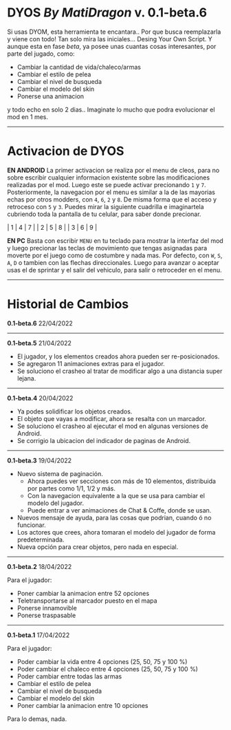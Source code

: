 DYOS _By MatiDragon_ v. 0.1-beta.6
==================================

Si usas DYOM, esta herramienta te encantara.. Por que busca reemplazarla y viene con todo!
Tan solo mira las iniciales... Desing Your Own Script. Y aunque esta en fase *beta*, ya posee unas cuantas cosas interesantes, por parte del jugado, como:

 * Cambiar la cantidad de vida/chaleco/armas
 * Cambiar el estilo de pelea
 * Cambiar el nivel de busqueda
 * Cambiar el modelo del skin
 * Ponerse una animacion

y todo echo en solo 2 dias..
Imaginate lo mucho que podra evolucionar el mod en 1 mes.

-------------------------------------------------------

Activacion de DYOS
==================

**EN ANDROID**
La primer activacion se realiza por el menu de cleos, para no sobre escribir cualquier informacion existente sobre las modificaciones realizadas por el mod. Luego este se puede activar precionando `1` y `7`.
Posteriormente, la navegacion por el menu es similar a la de las mayorias echas por otros modders, con `4`, `6`, `2` y `8`. De misma forma que el acceso y retroceso con `5` y `3`.
Puedes mirar la siguiente cuadrilla e imaginartela cubriendo toda la pantalla de tu celular, para saber donde precionar.

| 1 | 4 | 7 |
| 2 | 5 | 8 |
| 3 | 6 | 9 |

**EN PC**
Basta con escribir `MENU` en tu teclado para mostrar la interfaz del mod y luego precionar las teclas de movimiento que tengas asignadas para moverte por el juego como de costumbre y nada mas.
Por defecto, con `W`, `S`, `A`, `D` o tambien con las flechas direccionales. Luego para avanzar o aceptar usas el de sprintar y el salir del vehiculo, para salir o retroceder en el menu.

-------------------------------------------------------

Historial de Cambios
====================

**0.1-beta.6** 22/04/2022


---

**0.1-beta.5** 21/04/2022
 * El jugador, y los elementos creados ahora pueden ser re-posicionados.
 * Se agregaron 11 animaciones extras para el jugador.
 * Se soluciono el crasheo al tratar de modificar algo a una distancia super lejana.

---

**0.1-beta.4** 20/04/2022
 * Ya podes solidificar los objetos creados.
 * El objeto que vayas a modificar, ahora se resalta con un marcador.
 * Se soluciono el crasheo al ejecutar el mod en algunas versiones de Android.
 * Se corrigio la ubicacion del indicador de paginas de Android.

---

**0.1-beta.3** 19/04/2022
 * Nuevo sistema de paginación.
   * Ahora puedes ver secciones con más de 10 elementos, distribuida por partes como 1/1, 1/2 y más.
   * Con la navegacion equivalente a la que se usa para cambiar el modelo del jugador.
   * Puede entrar a ver animaciones de Chat & Coffe, donde se usan.
 * Nuevos mensaje de ayuda, para las cosas que podrian, cuando ó no funcionar.
 * Los actores que crees, ahora tomaran el modelo del jugador de forma predeterminada.
 * Nueva opción para crear objetos, pero nada en especial.

---

**0.1-beta.2** 18/04/2022

Para el jugador:
 * Poner cambiar la animacion entre 52 opciones
 * Teletransportarse al marcador puesto en el mapa
 * Ponerse innamovible
 * Ponerse traspasable

---

**0.1-beta.1** 17/04/2022

Para el jugador:
 * Poder cambiar la vida entre 4 opciones
   (25, 50, 75 y 100 %)
 * Poder cambiar el chaleco entre 4 opciones
   (25, 50, 75 y 100 %)
 * Poder cambiar entre todas las armas
 * Cambiar el estilo de pelea
 * Cambiar el nivel de busqueda
 * Cambiar el modelo del skin
 * Poner cambiar la animacion entre 10 opciones

Para lo demas, nada.